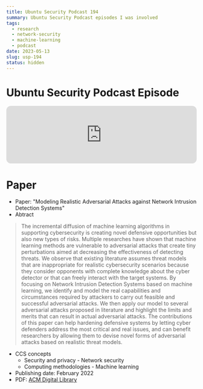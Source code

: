 ```yaml
---
title: Ubuntu Security Podcast 194
summary: Ubuntu Security Podcast episodes I was involved
tags:
  - research
  - network-security
  - machine-learning
  - podcast
date: 2023-05-13
slug: usp-194
status: hidden
---
```


# Ubuntu Security Podcast Episode

<iframe style="border-radius:12px" src="https://open.spotify.com/embed/episode/1yJGM0yCyt94UrWgbKUie5?utm_source=generator&theme=0" width="100%" height="152" frameBorder="0" allowfullscreen="" allow="autoplay; clipboard-write; encrypted-media; fullscreen; picture-in-picture" loading="lazy"></iframe>

# Paper

- Paper: "Modeling Realistic Adversarial Attacks against Network Intrusion Detection Systems"
- Abtract

> The incremental diffusion of machine learning algorithms in supporting cybersecurity is creating novel defensive opportunities but also new types of risks. Multiple researches have shown that machine learning methods are vulnerable to adversarial attacks that create tiny perturbations aimed at decreasing the effectiveness of detecting threats. We observe that existing literature assumes threat models that are inappropriate for realistic cybersecurity scenarios because they consider opponents with complete knowledge about the cyber detector or that can freely interact with the target systems. By focusing on Network Intrusion Detection Systems based on machine learning, we identify and model the real capabilities and circumstances required by attackers to carry out feasible and successful adversarial attacks. We then apply our model to several adversarial attacks proposed in literature and highlight the limits and merits that can result in actual adversarial attacks. The contributions of this paper can help hardening defensive systems by letting cyber defenders address the most critical and real issues, and can benefit researchers by allowing them to devise novel forms of adversarial attacks based on realistic threat models.

- CCS concepts
	- Security and privacy - Network security
	- Computing methodologies - Machine learning
- Publishing date: February 2022
- PDF: [ACM Digital Library](https://dl.acm.org/doi/pdf/10.1145/3469659)
